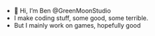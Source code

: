 - 👋 Hi, I’m Ben @GreenMoonStudio
- I make coding stuff, some good, some terrible. 
- But I mainly work on games, hopefully good
